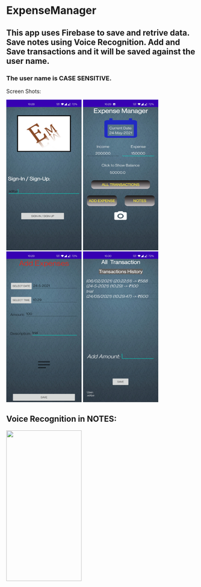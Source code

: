 # ExpenseManager

## This app uses Firebase to save and retrive data. Save notes using Voice Recognition. Add and Save transactions and it will be saved against the user name.

### The user name is CASE SENSITIVE.

Screen Shots:
<p>
<img src="https://github.com/AdityaKanikdaley/ExpenseManager/blob/master/EM_1.jpg" width="200" height="400" />    <img src="https://github.com/AdityaKanikdaley/ExpenseManager/blob/master/EM_2.jpg" width="200" height="400" />
<img src="https://github.com/AdityaKanikdaley/ExpenseManager/blob/master/EM_3.jpg" width="200" height="400" />    <img src="https://github.com/AdityaKanikdaley/ExpenseManager/blob/master/EM_4.jpg" width="200" height="400" />
</p>

## Voice Recognition in NOTES:
<img src="https://github.com/AdityaKanikdaley/ExpenseManager/blob/master/EM.gif" width="200" height="400" />

